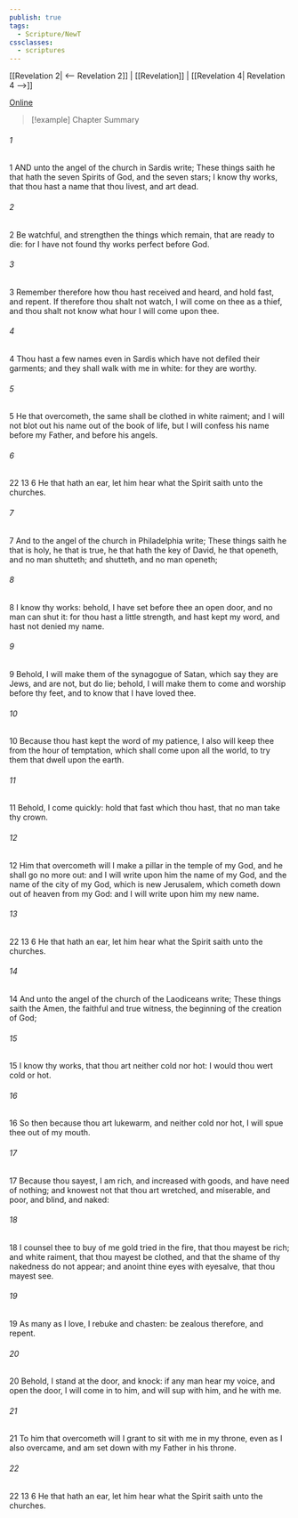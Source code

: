 ```yaml
---
publish: true
tags:
  - Scripture/NewT
cssclasses:
  - scriptures
---
```

[[Revelation 2| <-- Revelation 2]] | [[Revelation]] | [[Revelation 4| Revelation 4 -->]]

[Online](https://churchofjesuschrist.org/study/scriptures/nt/rev/3?lang=eng)

>[!example] Chapter Summary
>
###### 1
1 AND unto the angel of the church in Sardis write; These things saith he that hath the seven Spirits of God, and the seven stars; I know thy works, that thou hast a name that thou livest, and art dead.
###### 2
2 Be watchful, and strengthen the things which remain, that are ready to die: for I have not found thy works perfect before God.
###### 3
3 Remember therefore how thou hast received and heard, and hold fast, and repent. If therefore thou shalt not watch, I will come on thee as a thief, and thou shalt not know what hour I will come upon thee.
###### 4
4 Thou hast a few names even in Sardis which have not defiled their garments; and they shall walk with me in white: for they are worthy.
###### 5
5 He that overcometh, the same shall be clothed in white raiment; and I will not blot out his name out of the book of life, but I will confess his name before my Father, and before his angels.
###### 6
22 13 6 He that hath an ear, let him hear what the Spirit saith unto the churches.
###### 7
7 And to the angel of the church in Philadelphia write; These things saith he that is holy, he that is true, he that hath the key of David, he that openeth, and no man shutteth; and shutteth, and no man openeth;
###### 8
8 I know thy works: behold, I have set before thee an open door, and no man can shut it: for thou hast a little strength, and hast kept my word, and hast not denied my name.
###### 9
9 Behold, I will make them of the synagogue of Satan, which say they are Jews, and are not, but do lie; behold, I will make them to come and worship before thy feet, and to know that I have loved thee.
###### 10
10 Because thou hast kept the word of my patience, I also will keep thee from the hour of temptation, which shall come upon all the world, to try them that dwell upon the earth.
###### 11
11 Behold, I come quickly: hold that fast which thou hast, that no man take thy crown.
###### 12
12 Him that overcometh will I make a pillar in the temple of my God, and he shall go no more out: and I will write upon him the name of my God, and the name of the city of my God, which is new Jerusalem, which cometh down out of heaven from my God: and I will write upon him my new name.
###### 13
22 13 6 He that hath an ear, let him hear what the Spirit saith unto the churches.
###### 14
14 And unto the angel of the church of the Laodiceans write; These things saith the Amen, the faithful and true witness, the beginning of the creation of God;
###### 15
15 I know thy works, that thou art neither cold nor hot: I would thou wert cold or hot.
###### 16
16 So then because thou art lukewarm, and neither cold nor hot, I will spue thee out of my mouth.
###### 17
17 Because thou sayest, I am rich, and increased with goods, and have need of nothing; and knowest not that thou art wretched, and miserable, and poor, and blind, and naked:
###### 18
18 I counsel thee to buy of me gold tried in the fire, that thou mayest be rich; and white raiment, that thou mayest be clothed, and that the shame of thy nakedness do not appear; and anoint thine eyes with eyesalve, that thou mayest see.
###### 19
19 As many as I love, I rebuke and chasten: be zealous therefore, and repent.
###### 20
20 Behold, I stand at the door, and knock: if any man hear my voice, and open the door, I will come in to him, and will sup with him, and he with me.
###### 21
21 To him that overcometh will I grant to sit with me in my throne, even as I also overcame, and am set down with my Father in his throne.
###### 22
22 13 6 He that hath an ear, let him hear what the Spirit saith unto the churches.



